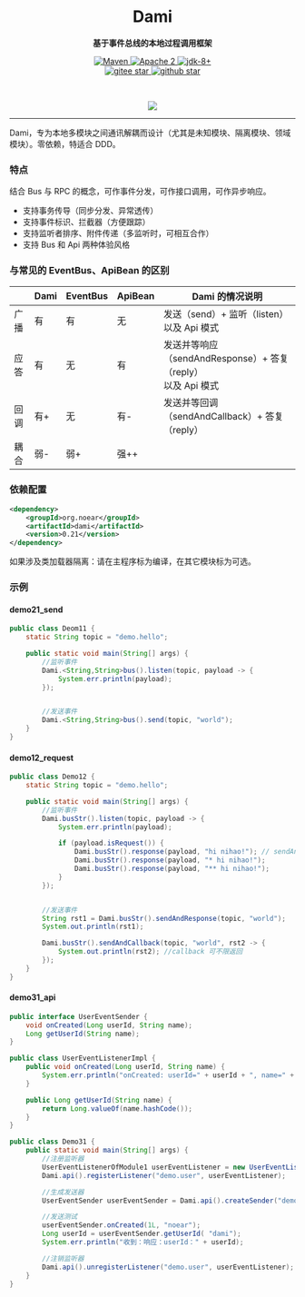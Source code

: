 <h1 align="center" style="text-align:center;">
  Dami
</h1>
<p align="center">
	<strong>基于事件总线的本地过程调用框架</strong>
</p>

<p align="center">
    <a target="_blank" href="https://search.maven.org/artifact/org.noear/dami">
        <img src="https://img.shields.io/maven-central/v/org.noear/dami.svg?label=Maven%20Central" alt="Maven" />
    </a>
    <a target="_blank" href="https://www.apache.org/licenses/LICENSE-2.0.txt">
		<img src="https://img.shields.io/:license-Apache2-blue.svg" alt="Apache 2" />
	</a>
    <a target="_blank" href="https://www.oracle.com/java/technologies/javase/javase-jdk8-downloads.html">
		<img src="https://img.shields.io/badge/JDK-8+-green.svg" alt="jdk-8+" />
	</a>
    <br />
    <a target="_blank" href='https://gitee.com/noear/dami/stargazers'>
        <img src='https://gitee.com/noear/dami/badge/star.svg' alt='gitee star'/>
    </a>
    <a target="_blank" href='https://github.com/noear/dami/stargazers'>
        <img src="https://img.shields.io/github/stars/noear/dami.svg?logo=github" alt="github star"/>
    </a>
</p>

<br/>
<p align="center">
	<a href="https://jq.qq.com/?_wv=1027&k=kjB5JNiC">
	<img src="https://img.shields.io/badge/QQ交流群-22200020-orange"/></a>
</p>


<hr />




Dami，专为本地多模块之间通讯解耦而设计（尤其是未知模块、隔离模块、领域模块）。零依赖，特适合 DDD。

###  特点

结合 Bus 与 RPC 的概念，可作事件分发，可作接口调用，可作异步响应。

* 支持事务传导（同步分发、异常透传）
* 支持事件标识、拦截器（方便跟踪）
* 支持监听者排序、附件传递（多监听时，可相互合作）
* 支持 Bus 和 Api 两种体验风格


### 与常见的 EventBus、ApiBean 的区别

|    | Dami | EventBus | ApiBean | Dami 的情况说明                                       |
|----|------|----------|---------|--------------------------------------------------|
| 广播 | 有    | 有        | 无       | 发送（send）+ 监听（listen）<br/>以及 Api 模式               |
| 应答 | 有    | 无        | 有       | 发送并等响应（sendAndResponse）+ 答复（reply）<br/>以及 Api 模式 |
| 回调 | 有+   | 无        | 有-      | 发送并等回调（sendAndCallback）+ 答复（reply）               |
| 耦合 | 弱-   | 弱+       | 强++     |                                                  |


### 依赖配置

```xml
<dependency>
    <groupId>org.noear</groupId>
    <artifactId>dami</artifactId>
    <version>0.21</version>
</dependency>
```

如果涉及类加载器隔离：请在主程序标为编译，在其它模块标为可选。

### 示例


#### demo21_send

```java
public class Deom11 {
    static String topic = "demo.hello";

    public static void main(String[] args) {
        //监听事件
        Dami.<String,String>bus().listen(topic, payload -> {
            System.err.println(payload);
        });


        //发送事件
        Dami.<String,String>bus().send(topic, "world");
    }
}
```

#### demo12_request

```java
public class Demo12 {
    static String topic = "demo.hello";

    public static void main(String[] args) {
        //监听事件
        Dami.busStr().listen(topic, payload -> {
            System.err.println(payload);

            if (payload.isRequest()) {
                Dami.busStr().response(payload, "hi nihao!"); // sendAndResponse 只接收第一个
                Dami.busStr().response(payload, "* hi nihao!");
                Dami.busStr().response(payload, "** hi nihao!");
            }
        });


        //发送事件
        String rst1 = Dami.busStr().sendAndResponse(topic, "world");
        System.out.println(rst1);

        Dami.busStr().sendAndCallback(topic, "world", rst2 -> {
            System.out.println(rst2); //callback 可不限返回
        });
    }
}
```

#### demo31_api

```java
public interface UserEventSender {
    void onCreated(Long userId, String name);
    Long getUserId(String name);
}

public class UserEventListenerImpl {
    public void onCreated(Long userId, String name) {
        System.err.println("onCreated: userId=" + userId + ", name=" + name);
    }

    public Long getUserId(String name) {
        return Long.valueOf(name.hashCode());
    }
}

public class Demo31 {
    public static void main(String[] args) {
        //注册监听器
        UserEventListenerOfModule1 userEventListener = new UserEventListenerOfModule1();
        Dami.api().registerListener("demo.user", userEventListener);

        //生成发送器
        UserEventSender userEventSender = Dami.api().createSender("demo.user", UserEventSender.class);

        //发送测试
        userEventSender.onCreated(1L, "noear");
        Long userId = userEventSender.getUserId( "dami");
        System.err.println("收到：响应：userId：" + userId);

        //注销监听器
        Dami.api().unregisterListener("demo.user", userEventListener);
    }
}
```